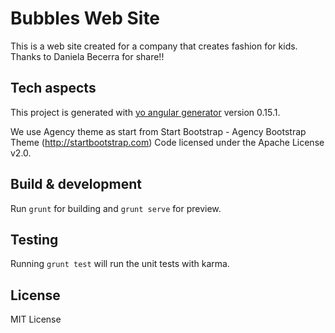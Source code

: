 # Bubbles Web Site
This is a web site created for a company that creates fashion for kids. Thanks to Daniela Becerra for share!!

## Tech aspects
This project is generated with [yo angular generator](https://github.com/yeoman/generator-angular)
version 0.15.1.

We use Agency theme as start from Start Bootstrap - Agency Bootstrap Theme (http://startbootstrap.com) 
Code licensed under the Apache License v2.0.

## Build & development

Run `grunt` for building and `grunt serve` for preview.

## Testing

Running `grunt test` will run the unit tests with karma.

## License
MIT License
